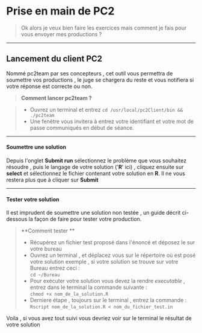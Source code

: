 Prise en main de PC2
==================

> Ok alors je veux bien faire les exercices mais comment je fais pour vous envoyer mes productions ?

----------------


Lancement du client PC2
-----------------------------------

Nommé pc2team par ses concepteurs , cet outil vous permettra de soumettre vos productions , le juge se chargera du reste et vous notifiera si votre réponse est correcte ou non.

> **Comment lancer pc2team ?**

> - Ouvrez un terminal et entrez ```cd /usr/local/pc2Client/bin && ./pc2team```
> - Une fenêtre vous invitera à entrez votre identifiant et votre mot de passe communiqués en début de séance.

--------
#### <i class="icon-upload"></i> Soumettre une solution

Depuis l'onglet **Submit run** sélectionnez le problème que vous souhaitez résoudre , puis le langage de votre solution ('**R**' ici) , cliquez ensuite sur **select** et sélectionnez le fichier contenant votre solution en **R**.
Il ne vous restera plus que à cliquer sur **Submit**

---------
#### <i class="icon-pencil"></i> Tester votre solution

Il est imprudent de soumettre une solution non testée , un guide décrit ci-dessous la façon de faire pour tester votre production.

> **Comment tester **
> 
> -  Récupérez un fichier test proposé dans l'énoncé et déposez le sur votre bureau
> - Ouvrez un terminal , et déplacez vous sur le répertoire où est posé votre solution exemple , si votre solution se trouve sur votre Bureau entrez ceci :  <br/>  ```cd ~/Bureau```
> - Pour exécuter votre solution vous devez la rendre *executable* , entrez dans le terminal la commande suivante  : <br/> ```chmod +x nom_de_la_solution.R```
> - Derniere étape , toujours sur le terminal , entrez la commande : ```Rscript nom_de_la_solution.R < nom_du_fichier_test.in```

Voila , si vous avez tout suivi vous devriez voir sur le terminal le résultat de votre solution
